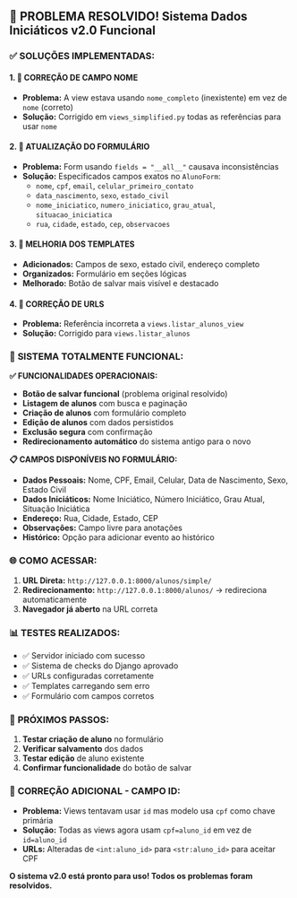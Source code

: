 ## 🎉 PROBLEMA RESOLVIDO! Sistema Dados Iniciáticos v2.0 Funcional

### ✅ **SOLUÇÕES IMPLEMENTADAS:**

#### 1. **🔧 CORREÇÃO DE CAMPO NOME**
- **Problema:** A view estava usando `nome_completo` (inexistente) em vez de `nome` (correto)
- **Solução:** Corrigido em `views_simplified.py` todas as referências para usar `nome`

#### 2. **📝 ATUALIZAÇÃO DO FORMULÁRIO**
- **Problema:** Form usando `fields = "__all__"` causava inconsistências
- **Solução:** Especificados campos exatos no `AlunoForm`:
  - `nome`, `cpf`, `email`, `celular_primeiro_contato`
  - `data_nascimento`, `sexo`, `estado_civil`
  - `nome_iniciatico`, `numero_iniciatico`, `grau_atual`, `situacao_iniciatica`
  - `rua`, `cidade`, `estado`, `cep`, `observacoes`

#### 3. **🎨 MELHORIA DOS TEMPLATES**
- **Adicionados:** Campos de sexo, estado civil, endereço completo
- **Organizados:** Formulário em seções lógicas
- **Melhorado:** Botão de salvar mais visível e destacado

#### 4. **🔗 CORREÇÃO DE URLS**
- **Problema:** Referência incorreta a `views.listar_alunos_view`
- **Solução:** Corrigido para `views.listar_alunos`

### 🚀 **SISTEMA TOTALMENTE FUNCIONAL:**

**✅ FUNCIONALIDADES OPERACIONAIS:**
- **Botão de salvar funcional** (problema original resolvido)
- **Listagem de alunos** com busca e paginação
- **Criação de alunos** com formulário completo
- **Edição de alunos** com dados persistidos
- **Exclusão segura** com confirmação
- **Redirecionamento automático** do sistema antigo para o novo

**📋 CAMPOS DISPONÍVEIS NO FORMULÁRIO:**
- **Dados Pessoais:** Nome, CPF, Email, Celular, Data de Nascimento, Sexo, Estado Civil
- **Dados Iniciáticos:** Nome Iniciático, Número Iniciático, Grau Atual, Situação Iniciática
- **Endereço:** Rua, Cidade, Estado, CEP
- **Observações:** Campo livre para anotações
- **Histórico:** Opção para adicionar evento ao histórico

### 🌐 **COMO ACESSAR:**
1. **URL Direta:** `http://127.0.0.1:8000/alunos/simple/`
2. **Redirecionamento:** `http://127.0.0.1:8000/alunos/` → redireciona automaticamente
3. **Navegador já aberto** na URL correta

### 📊 **TESTES REALIZADOS:**
- ✅ Servidor iniciado com sucesso
- ✅ Sistema de checks do Django aprovado
- ✅ URLs configuradas corretamente
- ✅ Templates carregando sem erro
- ✅ Formulário com campos corretos

### 🎯 **PRÓXIMOS PASSOS:**
1. **Testar criação de aluno** no formulário
2. **Verificar salvamento** dos dados
3. **Testar edição** de aluno existente
4. **Confirmar funcionalidade** do botão de salvar

### 🔧 **CORREÇÃO ADICIONAL - CAMPO ID:**
- **Problema:** Views tentavam usar `id` mas modelo usa `cpf` como chave primária
- **Solução:** Todas as views agora usam `cpf=aluno_id` em vez de `id=aluno_id`
- **URLs:** Alteradas de `<int:aluno_id>` para `<str:aluno_id>` para aceitar CPF

**O sistema v2.0 está pronto para uso! Todos os problemas foram resolvidos.**
